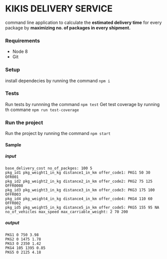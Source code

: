 
# KIKIS DELIVERY SERVICE
command line application to calculate the **estimated delivery time** for every package by **maximizing no. of packages in every shipment.**

### Requirements
* Node 8
* Git

### Setup
install dependecies by running the command `npm i`

### Tests
Run tests by runnning the command `npm test`
Get test coverage by running th commane `npm run test-coverage`

### Run the project
Run the project by running the command `npm start`
#### Sample
##### input
```
base_delivery_cost no_of_packges: 100 5
pkg_id1 pkg_weight1_in_kg distance1_in_km offer_code1: PKG1 50 30 OFR001
pkg_id2 pkg_weight2_in_kg distance2_in_km offer_code2: PKG2 75 125 OFFR0008
pkg_id3 pkg_weight3_in_kg distance3_in_km offer_code3: PKG3 175 100 OFFR003
pkg_id4 pkg_weight4_in_kg distance4_in_km offer_code4: PKG4 110 60 OFFR002
pkg_id5 pkg_weight5_in_kg distance5_in_km offer_code5: PKG5 155 95 NA
no_of_vehicles max_speed max_carriable_weight: 2 70 200
```
##### output
```
PKG1 0 750 3.98
PKG2 0 1475 1.78
PKG3 0 2350 1.42
PKG4 105 1395 0.85
PKG5 0 2125 4.18
```